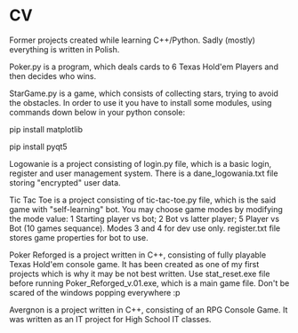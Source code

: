 # CV
Former projects created while learning C++/Python. Sadly (mostly) everything is written in Polish.

Poker.py is a program, which deals cards to 6 Texas Hold'em Players and then decides who wins.


StarGame.py is a game, which consists of collecting stars, trying to avoid the obstacles. 
In order to use it you have to install some modules, using commands down below in your python console:

  pip install matplotlib
  
  pip install pyqt5


Logowanie is a project consisting of login.py file, which is a basic login, register and user management system.
There is a dane_logowania.txt file storing "encrypted" user data.


Tic Tac Toe is a project consisting of tic-tac-toe.py file, which is the said game with "self-learning" bot.
You may choose game modes by modifying the mode value:
  1  Starting player vs bot;
  2  Bot vs latter player;
  5  Player vs Bot (10 games sequance).
Modes 3 and 4 for dev use only.
register.txt file stores game properties for bot to use.


Poker Reforged is a project written in C++, consisting of fully playable Texas Hold'em console game.
It has been created as one of my first projects which is why it may be not best written.
Use stat_reset.exe file before running Poker_Reforged_v.01.exe, which is a main game file.
Don't be scared of the windows popping everywhere :p


Avergnon is a project written in C++, consisting of an RPG Console Game.
It was written as an IT project for High School IT classes.
